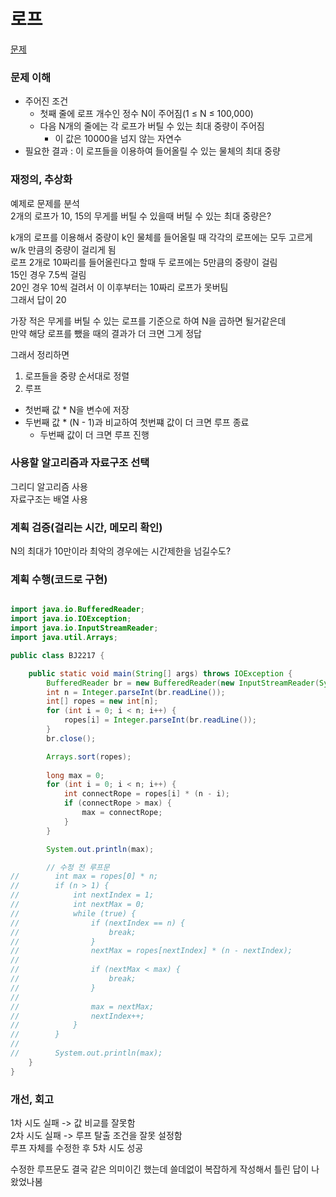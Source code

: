 # 로프
[문제](https://www.acmicpc.net/problem/2217)

### 문제 이해
- 주어진 조건  
  - 첫째 줄에 로프 개수인 정수 N이 주어짐(1 ≤ N ≤ 100,000)  
  - 다음 N개의 줄에는 각 로프가 버틸 수 있는 최대 중량이 주어짐  
    - 이 값은 10000을 넘지 않는 자연수  
- 필요한 결과 : 이 로프들을 이용하여 들어올릴 수 있는 물체의 최대 중량  

### 재정의, 추상화
예제로 문제를 분석  
2개의 로프가 10, 15의 무게를 버틸 수 있을때 버틸 수 있는 최대 중량은?  

k개의 로프를 이용해서 중량이 k인 물체를 들어올릴 때 각각의 로프에는 모두 고르게 w/k 만큼의 중량이 걸리게 됨  
로프 2개로 10짜리를 들어올린다고 할때 두 로프에는 5만큼의 중량이 걸림  
15인 경우 7.5씩 걸림  
20인 경우 10씩 걸려서 이 이후부터는 10짜리 로프가 못버팀  
그래서 답이 20  

가장 적은 무게를 버틸 수 있는 로프를 기준으로 하여 N을 곱하면 될거같은데  
만약 해당 로프를 뺐을 때의 결과가 더 크면 그게 정답  

그래서 정리하면  
1. 로프들을 중량 순서대로 정렬  
2. 루프 
  - 첫번째 값 * N을 변수에 저장
  - 두번째 값 * (N - 1)과 비교하여 첫번쨰 값이 더 크면 루프 종료  
    - 두번째 값이 더 크면 루프 진행    

### 사용할 알고리즘과 자료구조 선택
그리디 알고리즘 사용  
자료구조는 배열 사용  

### 계획 검증(걸리는 시간, 메모리 확인)
N의 최대가 10만이라 최악의 경우에는 시간제한을 넘길수도?  

### 계획 수행(코드로 구현)
```java

import java.io.BufferedReader;
import java.io.IOException;
import java.io.InputStreamReader;
import java.util.Arrays;

public class BJ2217 {

    public static void main(String[] args) throws IOException {
        BufferedReader br = new BufferedReader(new InputStreamReader(System.in));
        int n = Integer.parseInt(br.readLine());
        int[] ropes = new int[n];
        for (int i = 0; i < n; i++) {
            ropes[i] = Integer.parseInt(br.readLine());
        }
        br.close();

        Arrays.sort(ropes);
        
        long max = 0;
        for (int i = 0; i < n; i++) {
            int connectRope = ropes[i] * (n - i);
            if (connectRope > max) {
                max = connectRope;
            }
        }

        System.out.println(max);

        // 수정 전 루프문
//        int max = ropes[0] * n;
//        if (n > 1) {
//            int nextIndex = 1;
//            int nextMax = 0;
//            while (true) {
//                if (nextIndex == n) {
//                    break;
//                }
//                nextMax = ropes[nextIndex] * (n - nextIndex);
//
//                if (nextMax < max) {
//                    break;
//                }
//
//                max = nextMax;
//                nextIndex++;
//            }
//        }
//
//        System.out.println(max);
    }
}

```
### 개선, 회고
1차 시도 실패 -> 값 비교를 잘못함  
2차 시도 실패 -> 루프 탈출 조건을 잘못 설정함  
루프 자체를 수정한 후 5차 시도 성공  

수정한 루프문도 결국 같은 의미이긴 했는데 쓸데없이 복잡하게 작성해서 틀린 답이 나왔었나봄  